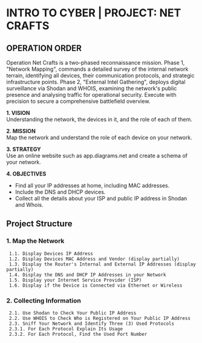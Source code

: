 # INTRO TO CYBER | PROJECT: NET CRAFTS

## OPERATION ORDER
Operation Net Crafts is a two-phased reconnaissance mission.
Phase 1, "Network Mapping", commands a detailed survey of the internal network terrain, identifying all devices, their communication protocols, and strategic infrastructure points.
Phase 2, "External Intel Gathering", deploys digital surveillance via Shodan and WHOIS, examining the network's public presence and analysing traffic for operational security.
Execute with precision to secure a comprehensive battlefield overview.

**1. VISION**\
Understanding the network, the devices in it, and the role of each of them.

**2. MISSION**\
Map the network and understand the role of each device on your network.

**3. STRATEGY**\
Use an online website such as app.diagrams.net and create a schema of your network.

**4. OBJECTIVES**
- Find all your IP addresses at home, including MAC addresses.
- Include the DNS and DHCP devices.
- Collect all the details about your ISP and public IP address in Shodan and Whois.

## Project Structure

### 1. Map the Network
     1.1. Display Devices IP Address
     1.2. Display Devices MAC Address and Vendor (display partially)
     1.3. Display the Router's Internal and External IP Addresses (display partially)
     1.4. Display the DNS and DHCP IP Addresses in your Network
     1.5. Display your Internet Service Provider (ISP)
     1.6. Display if the Device is Connected via Ethernet or Wireless

### 2. Collecting Information
     2.1. Use Shodan to Check Your Public IP Address
     2.2. Use WHOIS to Check Who is Registered on Your Public IP Address
     2.3. Sniff Your Network and Identify Three (3) Used Protocols
     2.3.1. For Each Protocol Explain Its Usage
     2.3.2. For Each Protocol, Find the Used Port Number
